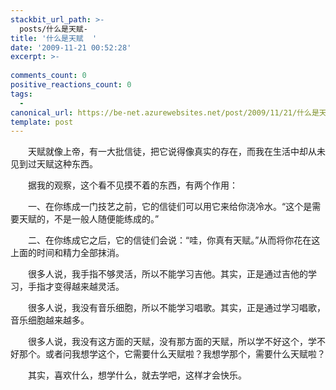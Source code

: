 ```yaml
---
stackbit_url_path: >-
  posts/什么是天赋-
title: '什么是天赋  '
date: '2009-11-21 00:52:28'
excerpt: >-
  
comments_count: 0
positive_reactions_count: 0
tags: 
  - 
canonical_url: https://be-net.azurewebsites.net/post/2009/11/21/什么是天赋-
template: post
---
```

<div style="TEXT-INDENT: 2em"><p>天赋就像上帝，有一大批信徒，把它说得像真实的存在，而我在生活中却从未见到过天赋这种东西。</p><p>据我的观察，这个看不见摸不着的东西，有两个作用：</p><p>一、在你练成一门技艺之前，它的信徒们可以用它来给你浇冷水。“这个是需要天赋的，不是一般人随便能练成的。”</p><p>二、在你练成它之后，它的信徒们会说：“哇，你真有天赋。”从而将你花在这上面的时间和精力全部抹消。&nbsp;</p><p>很多人说，我手指不够灵活，所以不能学习吉他。其实，正是通过吉他的学习，手指才变得越来越灵活。</p><p>很多人说，我没有音乐细胞，所以不能学习唱歌。其实，正是通过学习唱歌，音乐细胞越来越多。</p><p>很多人说，我没有这方面的天赋，没有那方面的天赋，所以学不好这个，学不好那个。或者问我想学这个，它需要什么天赋啦？我想学那个，需要什么天赋啦？</p><p>其实，喜欢什么，想学什么，就去学吧，这样才会快乐。</p></div>